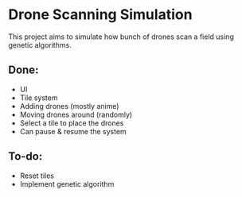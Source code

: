 # Drone Scanning Simulation

This project aims to simulate how bunch of drones scan a field using genetic algorithms.


## Done:
- UI
- Tile system
- Adding drones (mostly anime)
- Moving drones around (randomly)
- Select a tile to place the drones
- Can pause & resume the system

## To-do:
- Reset tiles
- Implement genetic algorithm
